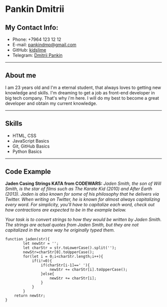 # Pankin Dmitrii

## My Contact Info:

- Phone: +7964 123 12 12
- E-mail: pankindmp@gmail.com
- GitHub: [kidslime](https://github.com/kidslime/)
- Telegram: [Dmitrii Pankin](https://t.me/pankindmp)

---

## About me

I am 23 years old and I'm a eternal student, that always loves to getting new knowledge and skills.
I'm dreaming to get a job as front-end developer in big tech company.
That's why i'm here. I will do my best to become a great developer and obtain my current knowledge.

---

## Skills

- HTML, CSS
- JavaScript Basics
- Git, GitHub Basics
- Python Basics

---

## Code Example

**Jaden Casing Strings KATA from CODEWARS:** _Jaden Smith, the son of Will Smith, is the star of films such as The Karate Kid (2010) and After Earth (2013). Jaden is also known for some of his philosophy that he delivers via Twitter. When writing on Twitter, he is known for almost always capitalizing every word. For simplicity, you'll have to capitalize each word, check out how contractions are expected to be in the example below._

_Your task is to convert strings to how they would be written by Jaden Smith. The strings are actual quotes from Jaden Smith, but they are not capitalized in the same way he originally typed them._

```
function jaden(str){
        let newStr = '';
        let charStr = str.toLowerCase().split('');
        newStr=charStr[0].toUpperCase();
        for(let i = 0;i<charStr.length;i++){
            if(i!=0){
                if(charStr[i-1]==' '){
                    newStr += charStr[i].toUpperCase();
                }else{
                    newStr += charStr[i];
                }
            }
        }
    return newStr;
}
```
